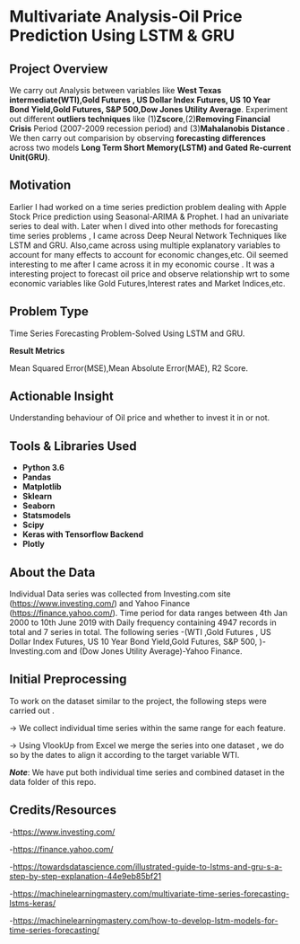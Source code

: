 # Multivariate Analysis-Oil Price Prediction Using LSTM & GRU


## Project Overview 
We carry out Analysis between variables like **West Texas intermediate(WTI),Gold Futures , US Dollar Index Futures, US 10 Year Bond Yield,Gold Futures, S&P 500,Dow Jones Utility Average**. 
Experiment out different **outliers techniques** like (1)**Zscore**,(2)**Removing Financial Crisis** Period (2007-2009 recession period) and (3)**Mahalanobis Distance** .
We then carry out comparision by observing **forecasting differences** across two models **Long Term Short Memory(LSTM) and Gated Re-current Unit(GRU)**.

## Motivation
Earlier I had worked on a time series prediction problem dealing with Apple Stock Price prediction using Seasonal-ARIMA & Prophet. 
I had an univariate series to deal with. Later when I dived into other methods for forecasting time series problems , I came across Deep Neural Network Techniques like LSTM and GRU. Also,came across using multiple explanatory variables to account for many effects to account for economic changes,etc.
Oil seemed interesting to me after I came across it in my economic course .
It was a interesting project to forecast oil price and observe relationship wrt to some economic variables like Gold Futures,Interest rates and Market Indices,etc.


## Problem Type
Time Series Forecasting Problem-Solved Using LSTM and GRU.

**Result Metrics**

Mean Squared Error(MSE),Mean Absolute Error(MAE), R2 Score.

## Actionable Insight
Understanding behaviour of Oil price and whether to invest it in or not.

## Tools & Libraries Used
- **Python 3.6**
- **Pandas**        
- **Matplotlib**        
- **Sklearn**            
- **Seaborn**
- **Statsmodels**      
- **Scipy** 
- **Keras with Tensorflow Backend**
- **Plotly** 



       

## About the Data
Individual Data series was collected from Investing.com site (https://www.investing.com/) and Yahoo Finance (https://finance.yahoo.com/). 
Time period for data ranges between 4th Jan 2000 to 10th June 2019 with Daily frequency containing 4947 records in total and 7 series in total.
The following series -(WTI ,Gold Futures , US Dollar Index Futures, US 10 Year Bond Yield,Gold Futures, S&P 500, )-Investing.com and (Dow Jones Utility Average)-Yahoo Finance.

## Initial Preprocessing 
To work on the dataset similar to the project, the following steps were carried out .

-> We collect individual time series within the same range for each feature.

-> Using VlookUp from Excel we merge the series into one dataset , we do so by the dates to align it according to the target variable WTI.

***Note***: We have put both individual time series and combined dataset in the data folder of this repo.


## Credits/Resources
-https://www.investing.com/

-https://finance.yahoo.com/

-https://towardsdatascience.com/illustrated-guide-to-lstms-and-gru-s-a-step-by-step-explanation-44e9eb85bf21

-https://machinelearningmastery.com/multivariate-time-series-forecasting-lstms-keras/

-https://machinelearningmastery.com/how-to-develop-lstm-models-for-time-series-forecasting/



